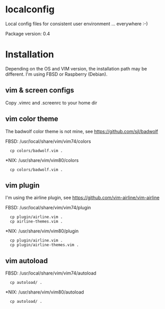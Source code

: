 # localconfig
Local config files for consistent user environment ... everywhere :-)

Package version: 0.4

# Installation
Depending on the OS and VIM version, the installation path may be different. I'm using FBSD or Raspberry (Debian).

## vim & screen configs
Copy .vimrc and .screenrc to your home dir

## vim color theme
The badwolf color theme is not mine, see https://github.com/sjl/badwolf

FBSD: /usr/local/share/vim/vim74/colors

      cp colors/badwolf.vim .

*NIX: /usr/share/vim/vim80/colors

      cp colors/badwolf.vim .
      
## vim plugin
I'm using the airline plugin, see https://github.com/vim-airline/vim-airline

FBSD: /usr/local/share/vim/vim74/plugin

      cp plugin/airline.vim .
      cp airline-themes.vim .
      
*NIX: /usr/share/vim/vim80/plugin

      cp plugin/airline.vim .
      cp plugin/airline-themes.vim .

## vim autoload
FBSD: /usr/local/share/vim/vim74/autoload

      cp autoload/ .
      
*NIX: /usr/share/vim/vim80/autoload

      cp autoload/ .
